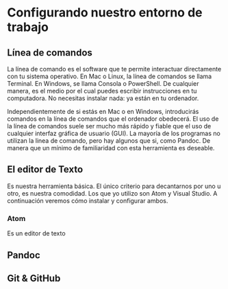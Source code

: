 # Configurando nuestro entorno de trabajo

## Línea de comandos

La línea de comando es el software que te permite interactuar directamente con tu sistema operativo. En Mac o Linux, la línea de comandos se llama Terminal. En Windows, se llama Consola o PowerShell. De cualquier manera, es el medio por el cual puedes escribir instrucciones en tu computadora. No necesitas instalar nada: ya están en tu ordenador.

Independientemente de si estás en Mac o en Windows, introducirás comandos en la línea de comandos que el ordenador obedecerá. El uso de la línea de comandos suele ser mucho más rápido y fiable que el uso de cualquier interfaz gráfica de usuario (GUI). La mayoría de los programas no utilizan la linea de comando, pero hay algunos que si, como Pandoc. De manera que un mínimo de familiaridad con esta herramienta es deseable.

## El editor de Texto

Es nuestra herramienta básica. El único criterio para decantarnos por uno u otro, es nuestra comodidad. Los que yo utilizo son Atom y Visual Studio. A continuación veremos cómo instalar y configurar ambos.

### Atom

Es un editor de texto


## Pandoc

## Git & GitHub
